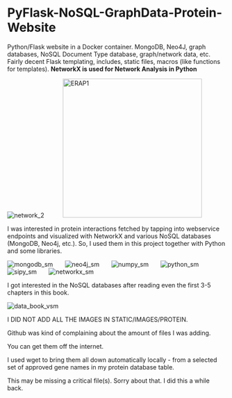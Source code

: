 # PyFlask-NoSQL-GraphData-Protein-Website
Python/Flask website in a Docker container. MongoDB, Neo4J, graph databases, NoSQL Document Type database, graph/network data, etc. Fairly decent Flask templating, includes, static files, macros (like functions for templates).  **NetworkX is used for Network Analysis in Python**
&nbsp;

![network_2](https://github.com/programweb/PyFlask-NoSQL-Graphdata-Protein-Website/assets/12736699/32e5f61b-40d9-41d2-afd6-e96c10ec83f2)
&nbsp; &nbsp; &nbsp; &nbsp; &nbsp; 
<img width="320" alt="ERAP1" src="https://github.com/programweb/PyFlask-NoSQL-Graphdata-Protein-Website/assets/12736699/7d509fa3-508d-4389-b7f3-30fce272cce8">
&nbsp;

I was interested in protein interactions fetched by tapping into webservice endpoints and visualized with NetworkX and various NoSQL databases (MongoDB, Neo4j, etc.).  So, I used them in this project together with Python and some libraries.
&nbsp;


![mongodb_sm](https://github.com/programweb/PyFlask-NoSQL-Graphdata-Protein-Website/assets/12736699/f8aa3ed3-b2d9-419e-aac2-e35a3b39b248)
&nbsp; &nbsp; &nbsp; 
![neo4j_sm](https://github.com/programweb/PyFlask-NoSQL-Graphdata-Protein-Website/assets/12736699/9c24fa8c-c0a1-4cab-8505-e90ba6c4fdd1)
&nbsp; &nbsp; &nbsp; 
![numpy_sm](https://github.com/programweb/PyFlask-NoSQL-Graphdata-Protein-Website/assets/12736699/23f1001e-84e9-43b2-9253-3b92b7578d75)
&nbsp; &nbsp; &nbsp; 
![python_sm](https://github.com/programweb/PyFlask-NoSQL-Graphdata-Protein-Website/assets/12736699/51c819fe-75ae-4aa5-bf32-64cecb189f14)
&nbsp; &nbsp; &nbsp; 
![sipy_sm](https://github.com/programweb/PyFlask-NoSQL-Graphdata-Protein-Website/assets/12736699/0e0e606a-8268-4c54-85f0-606285261347)
&nbsp; &nbsp; &nbsp; 
![networkx_sm](https://github.com/programweb/PyFlask-NoSQL-Graphdata-Protein-Website/assets/12736699/febe7b77-d0f2-4b17-b452-7e1abc2d91ee)
&nbsp;

I got interested in the NoSQL databases after reading even the first 3-5 chapters in this book.
&nbsp;

![data_book_vsm](https://github.com/programweb/PyFlask-NoSQL-Graphdata-Protein-Website/assets/12736699/8a439a94-154f-44c5-b421-54c48c05071c)
&nbsp;

I DID NOT ADD ALL THE IMAGES IN STATIC/IMAGES/PROTEIN.
&nbsp;

Github was kind of complaining about the amount of files I was adding.  

You can get them off the internet.
&nbsp;

I used wget to bring them all down automatically locally - from a selected set of approved gene names in my protein database table.
&nbsp;

This may be missing a critical file(s).  Sorry about that.  I did this a while back.
